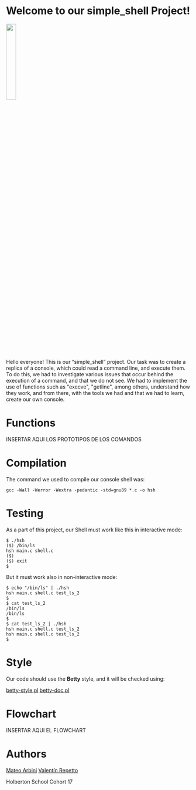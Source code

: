 # Welcome to our simple_shell Project!

<img src= "https://blog.holbertonschool.com/wp-content/uploads/2020/04/unnamed-2.png" width= 23% >

Hello everyone! This is our “simple_shell” project. Our task was to create a replica of a console, which could read a command line, and execute them. To do this, we had to investigate various issues that occur behind the execution of a command, and that we do not see. We had to implement the use of functions such as "execve", "getline", among others, understand how they work, and from there, with the tools we had and that we had to learn, create our own console.


# Functions

INSERTAR AQUI LOS PROTOTIPOS DE LOS COMANDOS

# Compilation
The command we used to compile our console shell was:

`````
gcc -Wall -Werror -Wextra -pedantic -std=gnu89 *.c -o hsh
`````

# Testing
As a part of this project, our Shell must work like this in interactive mode:
`````
$ ./hsh
($) /bin/ls
hsh main.c shell.c
($)
($) exit
$
`````

But it must work also in non-interactive mode:
`````
$ echo "/bin/ls" | ./hsh
hsh main.c shell.c test_ls_2
$
$ cat test_ls_2
/bin/ls
/bin/ls
$
$ cat test_ls_2 | ./hsh
hsh main.c shell.c test_ls_2
hsh main.c shell.c test_ls_2
$
`````

# Style
Our code should use the **Betty** style, and it will be checked using:

[betty-style.pl](https://github.com/holbertonschool/Betty/blob/master/betty-style.pl "betty-style.pl")
[betty-doc.pl](https://github.com/holbertonschool/Betty/blob/master/betty-doc.pl "betty-doc.pl")

# Flowchart

INSERTAR AQUI EL FLOWCHART

# Authors
[Mateo Arbini](https://www.linkedin.com/in/mateo-arbini-1493691a8/)
[Valentín Repetto](https://www.linkedin.com/in/valentin-repetto-6aa6711a0/)

Holberton School Cohort 17
